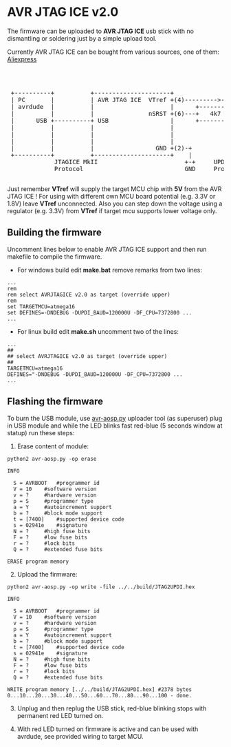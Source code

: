 # AVR JTAG ICE v2.0

The firmware can be uploaded to **AVR JTAG ICE** usb stick with no dismantling or soldering just by a simple upload tool.


Currently AVR JTAG ICE can be bought from various sources, one of them: [Aliexpress](https://www.aliexpress.com/item/AVR-JTAG-ICE-USB-Download-Programmer-Emulator-Aluminum-Shell-Over-Current-Protection-Wide-Voltage-Buffer-Chip/32656234883.html)

<pre>



 +----------+          +---------------------+                           +--------------------+
 | PC       |          | AVR JTAG ICE  VTref +(4)--------->--------------+ Vcc                |
 | avrdude  |          |                     |      +----------+         |                    |
 |          |          |               nSRST +(6)---+   4k7    +---------+ UPDI               |
 |      USB +----------+ USB                 |      +----------+         |                    |
 |          |          |                     |                           |       Target       |
 |          |          |                     |                           |                    |
 |          |          |                     |                           |                    |
 |          |          |                 GND +(2)-+                   +--+ GND                |
 +----------+          +---------------------+    |                   |  +--------------------+
             JTAGICE MkII                        +-+     UPDI        +-+
             Protocol                            GND     Protocol    GND

</pre>


Just remember **VTref** will supply the target MCU chip with **5V** from the AVR JTAG ICE ! For using with different own MCU board potential (e.g. 3.3V or 1.8V) leave **VTref** unconnected. Also you can step down the voltage using a regulator (e.g. 3.3V) from **VTref** if target mcu supports lower voltage only.

## Building the firmware

Uncomment lines below to enable AVR JTAG ICE support and then run makefile to compile the firmware.

* For windows build edit **make.bat** remove remarks from two lines:

```
...
rem
rem select AVRJTAGICE v2.0 as target (override upper)
rem
set TARGETMCU=atmega16
set DEFINES=-DNDEBUG -DUPDI_BAUD=120000U -DF_CPU=7372800 ...
...
```

* For linux build edit **make.sh** uncomment two of the lines:
```
...
##
## select AVRJTAGICE v2.0 as target (override upper)
##
TARGETMCU=atmega16
DEFINES="-DNDEBUG -DUPDI_BAUD=120000U -DF_CPU=7372800 ...
...
```

## Flashing the firmware

To burn the USB module, use [avr-aosp.py](https://github.com/cbalint13/avr-aosp/) uploader tool (as superuser) plug in USB module and while the LED blinks fast red-blue (5 seconds window at statup) run these steps:

1) Erase content of module:

```
python2 avr-aosp.py -op erase

INFO

  S = AVRBOOT 	#programmer id
  V = 10 	#software version
  v = ? 	#hardware version
  p = S 	#programmer type
  a = Y 	#autoincrement support
  b = ? 	#block mode support
  t = [7400] 	#supported device code
  s = 02941e 	#signature
  N = ? 	#high fuse bits
  F = ? 	#low fuse bits
  r = ? 	#lock bits
  Q = ? 	#extended fuse bits

ERASE program memory

```

2) Upload the firmware:

```
python2 avr-aosp.py -op write -file ../../build/JTAG2UPDI.hex

INFO

  S = AVRBOOT 	#programmer id
  V = 10 	#software version
  v = ? 	#hardware version
  p = S 	#programmer type
  a = Y 	#autoincrement support
  b = ? 	#block mode support
  t = [7400] 	#supported device code
  s = 02941e 	#signature
  N = ? 	#high fuse bits
  F = ? 	#low fuse bits
  r = ? 	#lock bits
  Q = ? 	#extended fuse bits

WRITE program memory [../../build/JTAG2UPDI.hex] #2378 bytes
0...10...20...30...40...50...60...70...80...90...100 - done.

```

3) Unplug and then replug the USB stick, red-blue blinking stops with permanent red LED turned on.

4) With red LED turned on firmware is active and can be used with avrdude, see provided wiring to target MCU.
